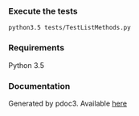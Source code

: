 ### Execute the tests

```
python3.5 tests/TestListMethods.py
```

### Requirements

Python 3.5

### Documentation

Generated by pdoc3. Available [here](https://poulposaure.gitlab.io/poo/src/)

